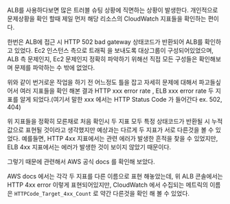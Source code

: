 ALB를 사용하다보면 많은 트러블 슈팅 상황에 직면하는 상황이 발생한다.
개인적으로 문제상황을 확인 할때 제일 먼저 해당 리소스의 CloudWatch 지표들을 확인하는 편이다. 

한번은 ALB에 접근 시 HTTP 502 bad gateway 상태코드가 반환되어 ALB를 확인하고 있었다. Ec2 인스턴스 측으로 트래픽 을 보내도록 대상그룹이 구성되어있었으며, ALB 측 문제인지, Ec2 문제인지 정확히 파악하기 위해선 직접 모든 구성들은 확인해보며 문제를 파악하는 수 밖에 없었다.

위와 같이 번거로운 작업을 하기 전 어느정도 틀을 잡고 자세히 문제에 대해서 파고들싶어서 여러 지표들을 확인 해본 결과 HTTP xxx error rate , ELB xxx error rate 두 지표를 알게 되었다.(여기서 말한 xxx 에서는 HTTP Status Code 가 들어간다 ex. 502, 404)

위 지표들을 정확히 모른채로 처음 확인시 두 지표 모두 특정 상태코드가 반환될 시 누적값으로 표현될 것이라고 생각했지만 예상과는 다르게 두 지표가 서로 다른것을 볼 수 있었다. 예를들면, HTTP 4xx 지표에서는 관련 에러가 발생한 흔적을 찾을 수 있었지만, ELB 4xx 지표에서는 에러가 발생한 것이 보이지 않았기 때문이다. 

그렇기 때문에 관련해서 AWS 공식 docs 를 확인해 보았다. 
 

AWS docs 에서는 각각 두 지표를 다른 이름으로 표현 해놓았는데, 위 ALB 콘솔에서는 HTTP 4xx error 이렇게 표현되어있지만, CloudWatch 에서 수집되는 메트릭의 이름은 `HTTPCode_Target_4xx_Count` 로 약간 다른것을 확인 해 볼 수 있었다. 